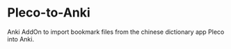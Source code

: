 # Pleco-to-Anki
Anki AddOn to import bookmark files from the chinese dictionary app Pleco into Anki.

